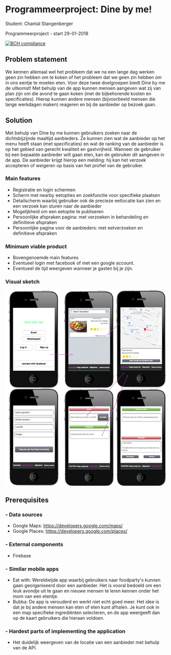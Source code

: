 # Programmeerproject: Dine by me!

Student: Chantal Stangenberger

Programmeerproject - start 29-01-2018

[![BCH compliance](https://bettercodehub.com/edge/badge/ChantalStangenberger/Programmeerproject?branch=master)](https://bettercodehub.com/)

## Problem statement
We kennen allemaal wel het probleem dat we na een lange dag werken geen zin hebben om te koken of het probleem dat we geen zin hebben om in ons eentje te moeten eten. Voor deze twee doelgroepen biedt Dine by me de uitkomst! Met behulp van de app kunnen mensen aangeven wat zij van plan zijn om die avond te gaan koken (met de bijbehorende kosten en specificaties). Hierop kunnen andere mensen (bijvoorbeeld mensen die lange werkdagen maken) reageren en bij de aanbieder op bezoek gaan. 

## Solution
Met behulp van Dine by me kunnen gebruikers zoeken naar de dichtsbijzijnde maaltijd aanbieders. Ze kunnen zien wat de aanbieder op het menu heeft staan (met specificaties) en wat de ranking van de aanbieder is op het gebied van gerecht kwaliteit en gastvrijheid. Wanneer de gebruiker bij een bepaalde aanbieder wilt gaan eten, kan de gebruiker dit aangeven in de app. De aanbieder krijgt hierop een melding: hij kan het verzoek accepteren of weigeren op basis van het profiel van de gebruiker. 

### Main features
* Registratie en login schermen
* Scherm met nearby eetopties en zoekfunctie voor specifieke plaatsen
* Detailscherm waarbij gebruiker ook de precieze eetlocatie kan zien en een verzoek kan sturen naar de aanbieder
* Mogelijkheid om een eetoptie te publiseren 
* Persoonlijke afspraken pagina: met verzoeken in behandeling en definitieve afspraken
* Persoonlijke pagina voor de aanbieders: met eetverzoeken en definitieve afspraken

### Minimum viable product
* Bovengenoemde main features
* Eventueel login met facebook of met een google account.
* Eventueel de tijd weergeven wanneer je gasten bij je zijn.

### Visual sketch

<img src=https://github.com/ChantalStangenberger/Programmeerproject/blob/master/doc/visual%20sketch.png width="800">

## Prerequisites

### - Data sources
* Google Maps: https://developers.google.com/maps/
* Google Places: https://developers.google.com/places/

### - External components
* Firebase

### - Similar mobile apps
* Eat with: Wereldwijde app waarbij gebruikers naar foodparty's kunnen gaan georganiseerd door een aanbieder. Het is vooral bedoeld om een leuk avondje uit te gaan en nieuwe mensen te leren kennen onder het mom van een etentje.
* Bubba: De app is verouderd en werkt niet echt goed meer. Het idee is dat je bij andere mensen kan eten of eten kunt afhalen. Je kunt ook in een map specifieke ingrediënten selecteren, en de app weergeeft dan op de kaart gebruikers die hieraan voldoen.

### - Hardest parts of implementing the application
* Het duidelijk weergeven van de locatie van een aanbieder met behulp van de API.
